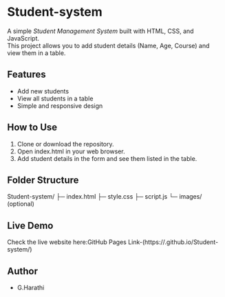 # Student-system

A simple *Student Management System* built with HTML, CSS, and JavaScript.  
This project allows you to add student details (Name, Age, Course) and view them in a table.

## Features
- Add new students
- View all students in a table
- Simple and responsive design

## How to Use
1. Clone or download the repository.
2. Open index.html in your web browser.
3. Add student details in the form and see them listed in the table.

## Folder Structure
Student-system/ ├─ index.html ├─ style.css ├─ script.js └─ images/ (optional)

## Live Demo
Check the live website here:GitHub Pages Link-(https://<Gharathi>.github.io/Student-system/)

## Author
- G.Harathi

